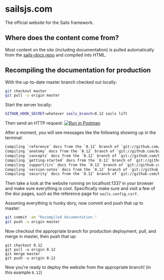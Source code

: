 # sailsjs.com

The official website for the Sails framework.


## Where does the content come from?
Most content on the site (including documentation) is pulled automatically from the [sails-docs repo](https://github.com/balderdashy/sails-docs/blob/master/README.md) and compiled into HTML.


## Recompiling the documentation for production

With the up-to-date master branch checked out locally:

```bash
git checkout master
git pull -u origin master
```


Start the server locally:

```bash
GITHUB_HOOK_SECRET=whatever sails_branch=0.12 sails lift
```

Then send an HTTP request:
[![Run in Postman](https://s3.amazonaws.com/postman-static/run-button.png)](https://www.getpostman.com/run-collection/0b8126a8c7ae514d8418)

After a moment, you will see messages like the following showing up in the terminal:

```bash
Compiling `reference` docs from the `0.12` branch of `git://github.com/balderdashy/sails-docs.git`...
Compiling `anatomy` docs from the `0.12` branch of `git://github.com/balderdashy/sails-docs.git`...
Compiling `concepts` docs from the `0.12` branch of `git://github.com/balderdashy/sails-docs.git`...
Compiling `getting-started` docs from the `0.12` branch of `git://github.com/balderdashy/sails-docs.git`...
Compiling `support/irc` docs from the `0.12` branch of `git://github.com/balderdashy/sails-docs.git`...
Compiling `version-notes` docs from the `0.12` branch of `git://github.com/balderdashy/sails-docs.git`...
Compiling `security` docs from the `0.12` branch of `git://github.com/balderdashy/sails-docs.git`...
```

Then take a look at the website running on localhost:1337 in your browser and make sure everything is cool.  Specifically make sure and visit a few of the doc pages, such as the reference page for `sails.config.csrf`.

Assuming everything is hunky dory, now commit and push that up to master:

```bash
git commit -am "Recompiled documentation."
git push -u origin master
```

Now checkout the appropriate branch for production deployment, pull, and merge in master, then push that up:
```
git checkout 0.12
git pull -u origin 0.12
git merge master
git push -u origin 0.12
```

Now you're ready to deploy the website from the appropriate branch! (in this example `0.12`)
